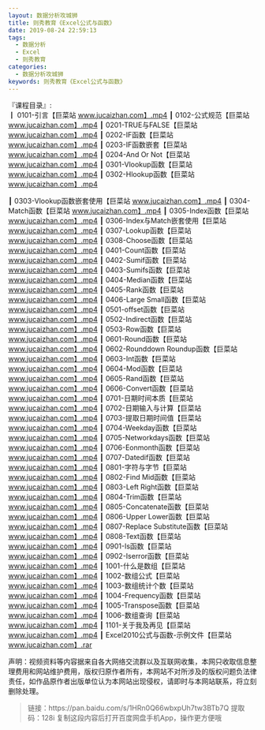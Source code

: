 ```yaml
---
layout: 数据分析攻城狮
title: 则秀教育《Excel公式与函数》
date: 2019-08-24 22:59:13
tags:
  - 数据分析
  - Excel
  - 则秀教育
categories:
  - 数据分析攻城狮
keywords: 则秀教育《Excel公式与函数》
---
```

『课程目录』:  
┃  0101-引言【巨菜站 www.jucaizhan.com】.mp4
┃  0102-公式规范【巨菜站 www.jucaizhan.com】.mp4
┃  0201-TRUE与FALSE【巨菜站 www.jucaizhan.com】.mp4
┃  0202-IF函数【巨菜站 www.jucaizhan.com】.mp4
┃  0203-IF函数嵌套【巨菜站 www.jucaizhan.com】.mp4
┃  0204-And Or Not【巨菜站 www.jucaizhan.com】.mp4
┃  0301-Vlookup函数【巨菜站 www.jucaizhan.com】.mp4
┃  0302-Hlookup函数【巨菜站 www.jucaizhan.com】.mp4
<!-- more --> 
┃  0303-Vlookup函数嵌套使用【巨菜站 www.jucaizhan.com】.mp4
┃  0304-Match函数【巨菜站 www.jucaizhan.com】.mp4
┃  0305-Index函数【巨菜站 www.jucaizhan.com】.mp4
┃  0306-Index与Match嵌套使用【巨菜站 www.jucaizhan.com】.mp4
┃  0307-Lookup函数【巨菜站 www.jucaizhan.com】.mp4
┃  0308-Choose函数【巨菜站 www.jucaizhan.com】.mp4
┃  0401-Count函数【巨菜站 www.jucaizhan.com】.mp4
┃  0402-Sumif函数【巨菜站 www.jucaizhan.com】.mp4
┃  0403-Sumifs函数【巨菜站 www.jucaizhan.com】.mp4
┃  0404-Median函数【巨菜站 www.jucaizhan.com】.mp4
┃  0405-Rank函数【巨菜站 www.jucaizhan.com】.mp4
┃  0406-Large Small函数【巨菜站 www.jucaizhan.com】.mp4
┃  0501-offset函数【巨菜站 www.jucaizhan.com】.mp4
┃  0502-Indirect函数【巨菜站 www.jucaizhan.com】.mp4
┃  0503-Row函数【巨菜站 www.jucaizhan.com】.mp4
┃  0601-Round函数【巨菜站 www.jucaizhan.com】.mp4
┃  0602-Rounddown Roundup函数【巨菜站 www.jucaizhan.com】.mp4
┃  0603-Int函数【巨菜站 www.jucaizhan.com】.mp4
┃  0604-Mod函数【巨菜站 www.jucaizhan.com】.mp4
┃  0605-Rand函数【巨菜站 www.jucaizhan.com】.mp4
┃  0606-Convert函数【巨菜站 www.jucaizhan.com】.mp4
┃  0701-日期时间本质【巨菜站 www.jucaizhan.com】.mp4
┃  0702-日期输入与计算【巨菜站 www.jucaizhan.com】.mp4
┃  0703-提取日期时间值【巨菜站 www.jucaizhan.com】.mp4
┃  0704-Weekday函数【巨菜站 www.jucaizhan.com】.mp4
┃  0705-Networkdays函数【巨菜站 www.jucaizhan.com】.mp4
┃  0706-Eonmonth函数【巨菜站 www.jucaizhan.com】.mp4
┃  0707-Datedif函数【巨菜站 www.jucaizhan.com】.mp4
┃  0801-字符与字节【巨菜站 www.jucaizhan.com】.mp4
┃  0802-Find Mid函数【巨菜站 www.jucaizhan.com】.mp4
┃  0803-Left Right函数【巨菜站 www.jucaizhan.com】.mp4
┃  0804-Trim函数【巨菜站 www.jucaizhan.com】.mp4
┃  0805-Concatenate函数【巨菜站 www.jucaizhan.com】.mp4
┃  0806-Upper Lower函数【巨菜站 www.jucaizhan.com】.mp4
┃  0807-Replace Substitute函数【巨菜站 www.jucaizhan.com】.mp4
┃  0808-Text函数【巨菜站 www.jucaizhan.com】.mp4
┃  0901-Is函数【巨菜站 www.jucaizhan.com】.mp4
┃  0902-Iserror函数【巨菜站 www.jucaizhan.com】.mp4
┃  1001-什么是数组【巨菜站 www.jucaizhan.com】.mp4
┃  1002-数组公式【巨菜站 www.jucaizhan.com】.mp4
┃  1003-数组统计个数【巨菜站 www.jucaizhan.com】.mp4
┃  1004-Frequency函数【巨菜站 www.jucaizhan.com】.mp4
┃  1005-Transpose函数【巨菜站 www.jucaizhan.com】.mp4
┃  1006-数组查询【巨菜站 www.jucaizhan.com】.mp4
┃  1101-关于我及再见【巨菜站 www.jucaizhan.com】.mp4
┃  Excel2010公式与函数-示例文件【巨菜站 www.jucaizhan.com】.rar
<div class="post-copyright">
    <div class="post-copyright__author">
      <span class="post-copyright-meta">声明：视频资料等内容据来自各大网络交流群以及互联网收集，本网只收取信息整理费用和网站维护费用，版权归原作者所有，本网站不对所涉及的版权问题负法律责任，如作品原作者出版单位认为本网站出现侵权，请即时与本网站联系，将立刻删除处理。 </span>
    </div>
</div>

<blockquote class="blockquote-center">
链接：https://pan.baidu.com/s/1HRn0Q66wbxpUh7tw3BTb7Q 
提取码：128i 
复制这段内容后打开百度网盘手机App，操作更方便哦
</blockquote>


